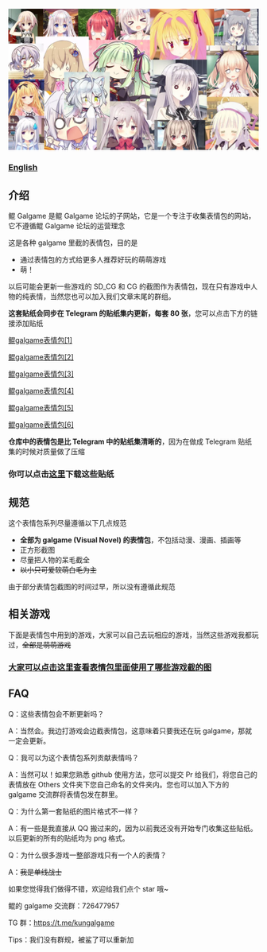 ![kun-galgame-stickers](https://github.com/KUN1007/kun-galgame-stickers-sveltekit/blob/svelte-kit/static/title.webp)

### **[English](/Readme.md)**

## 介绍

鲲 Galgame 是鲲 Galgame 论坛的子网站，它是一个专注于收集表情包的网站，它不遵循鲲 Galgame 论坛的运营理念

这是各种 galgame 里截的表情包，目的是

* 通过表情包的方式给更多人推荐好玩的萌萌游戏
* 萌！

以后可能会更新一些游戏的 SD_CG 和 CG 的截图作为表情包，现在只有游戏中人物的纯表情，当然您也可以加入我们文章末尾的群组。

  

**这套贴纸会同步在 Telegram 的贴纸集内更新，每套 80 张**，您可以点击下方的链接添加贴纸

[鲲galgame表情包[1]](https://t.me/addstickers/KUNgal1)

[鲲galgame表情包[2]](https://t.me/addstickers/KUNgal2)

[鲲galgame表情包[3]](https://t.me/addstickers/KUNgal3)

[鲲galgame表情包[4]](https://t.me/addstickers/KUNgal4)

[鲲galgame表情包[5]](https://t.me/addstickers/KUNgal5)

[鲲galgame表情包[6]](https://t.me/addstickers/KUNgal6)

**仓库中的表情包是比 Telegram 中的贴纸集清晰的**，因为在做成 Telegram 贴纸集的时候对质量做了压缩

  

### 你可以点击[这里](https://github.com/KUN1007/kungalgame-stickers/releases)下载这些贴纸

  

## 规范

这个表情包系列尽量遵循以下几点规范

- **全部为 galgame (Visual Novel) 的表情包**，不包括动漫、漫画、插画等
- 正方形截图
- 尽量把人物的呆毛截全
- <s>以小只可爱软萌白毛为主</s>

由于部分表情包截图的时间过早，所以没有遵循此规范

  

## 相关游戏

下面是表情包中用到的游戏，大家可以自己去玩相应的游戏，当然这些游戏我都玩过，~~全部是萌萌游戏~~

### [大家可以点击这里查看表情包里面使用了哪些游戏截的图](https://github.com/KUN1007/kungalgame-stickers/blob/main/introduction/game.md)

  

## FAQ

  

Q：这些表情包会不断更新吗？

A：当然会。我边打游戏会边截表情包，这意味着只要我还在玩 galgame，那就一定会更新。

  

Q：我可以为这个表情包系列贡献表情吗？

A：当然可以！如果您熟悉 github 使用方法，您可以提交 Pr 给我们，将您自己的表情放在 Others 文件夹下您自己命名的文件夹内。您也可以加入下方的 galgame 交流群将表情包发在群里。

  

Q：为什么第一套贴纸的图片格式不一样？

A：有一些是我直接从 QQ 搬过来的，因为以前我还没有开始专门收集这些贴纸。以后更新的所有的贴纸均为 png 格式。

  

Q：为什么很多游戏一整部游戏只有一个人的表情？

A：~~我是单线战士~~

  

如果您觉得我们做得不错，欢迎给我们点个 star 哦~

  

鲲的 galgame 交流群：726477957

TG 群：https://t.me/kungalgame

  

Tips：我们没有群规，被鲨了可以重新加

